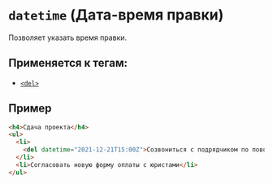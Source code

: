# `datetime` (Дата-время правки)

Позволяет указать время правки.

## Применяется к тегам:

- [`<del>`](<../TAGS INLINE/del (УДАЛЕННЫЙ КОНТЕНТ).md>)

## Пример

```html
<h4>Сдача проекта</h4>
<ul>
  <li>
    <del datetime="2021-12-21T15:00Z">Созвониться с подрядчиком по поводу актов</del>
  </li>
  <li>Согласовать новую форму оплаты с юристами</li>
</ul>
```
